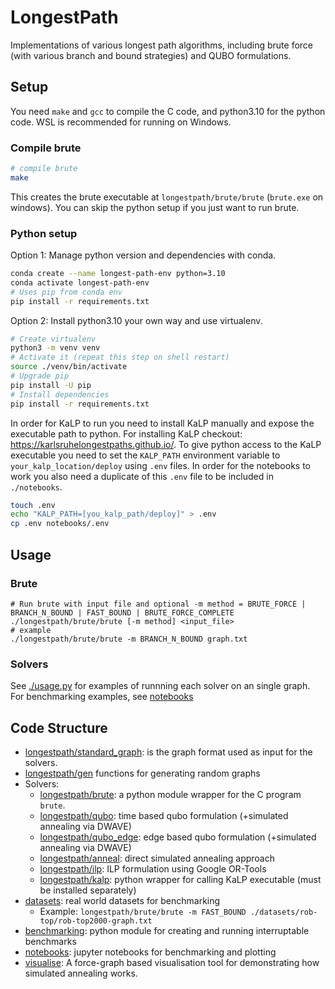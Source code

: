 # LongestPath
Implementations of various longest path algorithms, including brute force (with various branch and bound strategies) and QUBO formulations.

## Setup
You need `make` and `gcc` to compile the C code, and python3.10 for the python code.
WSL is recommended for running on Windows.

### Compile brute

```bash
# compile brute
make
```
This creates the brute executable at `longestpath/brute/brute` (`brute.exe` on windows).
You can skip the python setup if you just want to run brute.

### Python setup
Option 1: Manage python version and dependencies with conda.
```bash
conda create --name longest-path-env python=3.10
conda activate longest-path-env
# Uses pip from conda env
pip install -r requirements.txt
```
Option 2: Install python3.10 your own way and use virtualenv.
```bash
# Create virtualenv
python3 -m venv venv
# Activate it (repeat this step on shell restart)
source ./venv/bin/activate
# Upgrade pip
pip install -U pip
# Install dependencies
pip install -r requirements.txt
```
In order for KaLP to run you need to install KaLP manually and expose the executable path to python.
For installing KaLP checkout: https://karlsruhelongestpaths.github.io/.
To give python access to the KaLP executable you need to set the `KALP_PATH` environment variable to `your_kalp_location/deploy` using `.env` files.
In order for the notebooks to work you also need a duplicate of this `.env` file to be included in `./notebooks`.
```bash
touch .env
echo "KALP_PATH=[you_kalp_path/deploy]" > .env
cp .env notebooks/.env
```

## Usage
### Brute
```
# Run brute with input file and optional -m method = BRUTE_FORCE | BRANCH_N_BOUND | FAST_BOUND | BRUTE_FORCE_COMPLETE
./longestpath/brute/brute [-m method] <input_file>
# example
./longestpath/brute/brute -m BRANCH_N_BOUND graph.txt
```

### Solvers
See [./usage.py](./usage.py) for examples of runnning each solver on an single graph.
For benchmarking examples, see [notebooks](./notebooks/)

## Code Structure
- [longestpath/standard_graph](longestpath/standard_graph): is the graph format used as input for the solvers.
- [longestpath/gen](longestpath/gen) functions for generating random graphs
- Solvers:
    - [longestpath/brute](longestpath/brute): a python module wrapper for the C program `brute`.
    - [longestpath/qubo](longestpath/qubo): time based qubo formulation (+simulated annealing via DWAVE)
    - [longestpath/qubo_edge](longestpath/qubo_edge): edge based qubo formulation (+simulated annealing via DWAVE)
    - [longestpath/anneal](longestpath/anneal): direct simulated annealing approach
    - [longestpath/ilp](longestpath/ilp): ILP formulation using Google OR-Tools
    - [longestpath/kalp](longestpath/kalp): python wrapper for calling KaLP executable (must be installed separately)
- [datasets](./datasets/): real world datasets for benchmarking
    - Example: `longestpath/brute/brute -m FAST_BOUND ./datasets/rob-top/rob-top2000-graph.txt`
- [benchmarking](./benchmarking/): python module for creating and running interruptable benchmarks
- [notebooks](./notebooks/): jupyter notebooks for benchmarking and plotting
- [visualise](./visualise/): A force-graph based visualisation tool for demonstrating how simulated annealing works.